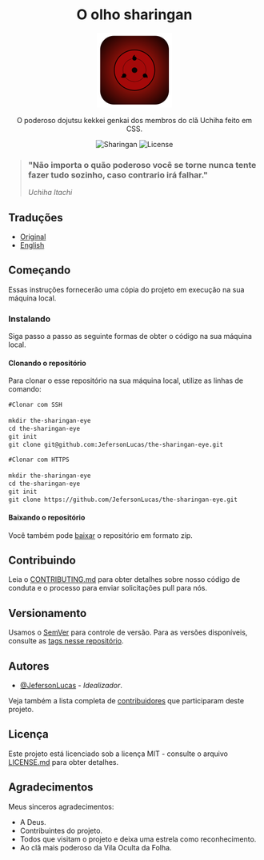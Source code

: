 <p align="center">
	<h1 align="center">O olho sharingan</h1>
</p>
<p align="center">
	<img src="assets/img/logo.png" width="150" alt="Logo">
</p>
<p align="center">O poderoso dojutsu kekkei genkai dos membros do clã Uchiha feito em CSS.</p>
<p align="center">
   	<img src="https://img.shields.io/badge/JefersonLuckas-The%20sharingan%20eye-red" alt="Sharingan">
   	<img src="https://img.shields.io/badge/License-MIT-green" alt="License">
</p>

> ### "Não importa o quão poderoso você se torne nunca tente fazer tudo sozinho, caso contrario irá falhar." 
>_Uchiha Itachi_

## Traduções

* [Original](https://github.com/JefersonLucas/the-sharingan-eye/blob/master/README.md)
* [English](https://github.com/JefersonLucas/the-sharingan-eye/blob/master/translate/en/README.md)

## Começando

Essas instruções fornecerão uma cópia do projeto em execução na sua máquina local.

### Instalando
Siga passo a passo as seguinte formas de obter o código na sua máquina local.

#### Clonando o repositório

Para clonar o esse repositório na sua máquina local, utilize as linhas de comando:

```
#Clonar com SSH

mkdir the-sharingan-eye
cd the-sharingan-eye
git init
git clone git@github.com:JefersonLucas/the-sharingan-eye.git
```

```
#Clonar com HTTPS

mkdir the-sharingan-eye
cd the-sharingan-eye
git init
git clone https://github.com/JefersonLucas/the-sharingan-eye.git
```

#### Baixando o repositório

Você também pode [baixar](https://github.com/JefersonLucas/the-sharingan-eye/archive/master.zip) o repositório em formato zip.

## Contribuindo

Leia o [CONTRIBUTING.md](https://github.com/JefersonLucas/the-sharingan-eye/blob/master/CONTRIBUTING.md) para obter detalhes sobre nosso código de conduta e o processo para enviar solicitações pull para nós.

## Versionamento

Usamos o [SemVer](https://semver.org/lang/pt-BR/) para controle de versão. Para as versões disponíveis, consulte as [tags nesse repositório](https://github.com/JefersonLucas/the-sharingan-eye/tags).

## Autores

* [@JefersonLucas](https://github.com/JefersonLucas) - _Idealizador_.

Veja também a lista completa de [contribuidores](https://github.com/JefersonLucas/the-sharingan-eye/contributors) que participaram deste projeto.

## Licença

Este projeto está licenciado sob a licença MIT - consulte o arquivo [LICENSE.md](https://github.com/JefersonLucas/the-sharingan-eye/blob/master/LICENSE) para obter detalhes.

## Agradecimentos

Meus sinceros agradecimentos:

* A Deus.
* Contribuintes do projeto.
* Todos que visitam o projeto e deixa uma estrela como reconhecimento.
* Ao clã mais poderoso da Vila Oculta da Folha.

